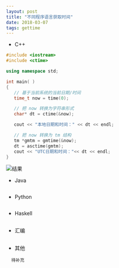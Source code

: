 ```yaml
---
layout: post
title: "不同程序语言获取时间"
date: 2018-03-07
tags: gettime
---
```



* C++

```c++
#include <iostream>
#include <ctime>

using namespace std;

int main( )
{
   // 基于当前系统的当前日期/时间
   time_t now = time(0);

   // 把 now 转换为字符串形式
   char* dt = ctime(&now);

   cout << "本地日期和时间：" << dt << endl;

   // 把 now 转换为 tm 结构
   tm *gmtm = gmtime(&now);
   dt = asctime(gmtm);
   cout << "UTC日期和时间："<< dt << endl;
}
```

![结果](https://yuziblog.top/images/posts/gettime/1.png "C++输出结果")





* Java

```

```

* Python

```

```

* Haskell

```

```

* 汇编

```

```

* 其他


```
  待补充


```
